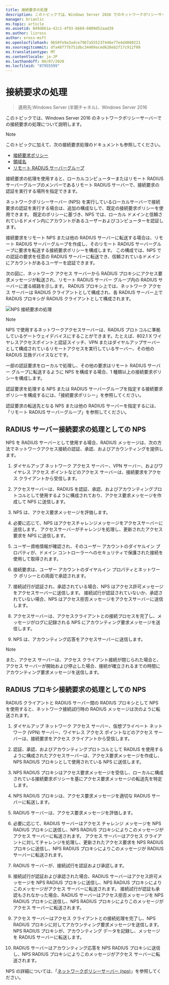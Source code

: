 ```yaml
---
title: 接続要求の処理
description: このトピックでは、Windows Server 2016 でのネットワークポリシーサーバー接続要求の処理の概要について説明します。
manager: brianlic
ms.topic: article
ms.assetid: 849d661a-42c1-4f93-b669-6009d52aad39
ms.author: lizross
author: eross-msft
ms.openlocfilehash: 9b50fe9a3adce7967a555237446e77e4d4080221
ms.sourcegitcommit: dfa48f77b751dbc34409aced628eb2f17c912f08
ms.translationtype: MT
ms.contentlocale: ja-JP
ms.lasthandoff: 08/07/2020
ms.locfileid: "87955599"
---
```

# <a name="connection-request-processing"></a>接続要求の処理

>適用先:Windows Server (半期チャネル)、Windows Server 2016

このトピックでは、Windows Server 2016 のネットワークポリシーサーバーでの接続要求の処理について説明します。

>[!NOTE]
>このトピックに加えて、次の接続要求処理のドキュメントも参照してください。
> - [接続要求ポリシー](nps-crp-crpolicies.md)
> - [領域名](nps-crp-realm-names.md)
> - [リモート RADIUS サーバーグループ](nps-crp-rrsg.md)

接続要求の処理を使用すると、ローカルコンピューターまたはリモート RADIUS サーバーグループのメンバーであるリモート RADIUS サーバーで、接続要求の認証を実行する場所を指定できます。

ネットワークポリシーサーバー (NPS) を実行しているローカルサーバーで接続要求の認証を実行する場合は、追加の構成なしで、既定の接続要求ポリシーを使用できます。 既定のポリシーに基づき、NPS では、ローカル ドメインと信頼されているドメイン内にアカウントがあるユーザーおよびコンピューターを認証します。

接続要求をリモート NPS または他の RADIUS サーバーに転送する場合は、リモート RADIUS サーバーグループを作成し、そのリモート RADIUS サーバーグループに要求を転送する接続要求ポリシーを構成します。 この構成では、NPS での認証の要求を任意の RADIUS サーバーに転送でき、信頼されているドメインにアカウントがあるユーザーを認証できます。

次の図に、ネットワーク アクセス サーバーから RADIUS プロキシにアクセス要求メッセージが転送され、リモート RADIUS サーバー グループ内の RADIUS サーバーに渡る経路を示します。 RADIUS プロキシ上では、ネットワーク アクセス サーバーは RADIUS クライアントとして構成され、各 RADIUS サーバー上で RADIUS プロキシが RADIUS クライアントとして構成されます。


![NPS 接続要求の処理](../../media/Nps-Connection-Request-Processing/Nps-Connection-Request-Processing.jpg)


>[!NOTE]
>NPS で使用するネットワークアクセスサーバーは、RADIUS プロトコルに準拠しているゲートウェイデバイスにすることができます。たとえば、802.1 X ワイヤレスアクセスポイントと認証スイッチ、VPN またはダイヤルアップサーバーとして構成されているリモートアクセスを実行しているサーバー、その他の RADIUS 互換デバイスなどです。

一部の認証要求をローカルで処理し、その他の要求はリモート RADIUS サーバー グループに転送するように NPS を構成する場合、1 種類以上の接続要求ポリシーを構成します。

認証要求を処理する NPS または RADIUS サーバーグループを指定する接続要求ポリシーを構成するには、「接続要求ポリシー」を参照してください。

認証要求の転送先となる NPS または他の RADIUS サーバーを指定するには、「リモート RADIUS サーバーグループ」を参照してください。

## <a name="nps-as-a-radius-server-connection-request-processing"></a>RADIUS サーバー接続要求の処理としての NPS

NPS を RADIUS サーバーとして使用する場合、RADIUS メッセージは、次の方法でネットワークアクセス接続の認証、承認、およびアカウンティングを提供します。

1. ダイヤルアップ ネットワーク アクセス サーバー、VPN サーバー、およびワイヤレス アクセス ポイントなどのアクセス サーバーは、接続要求をアクセス クライアントから受信します。

2. アクセスサーバーは、RADIUS を認証、承認、およびアカウンティングプロトコルとして使用するように構成されており、アクセス要求メッセージを作成して NPS に送信します。

3. NPS は、アクセス要求メッセージを評価します。

4. 必要に応じて、NPS はアクセスチャレンジメッセージをアクセスサーバーに送信します。 アクセスサーバーがチャレンジを処理し、更新されたアクセス要求を NPS に送信します。

5. ユーザー資格情報が確認され、そのユーザー アカウントのダイヤルイン プロパティが、ドメイン コントローラーへのセキュリティで保護された接続を使用して取得されます。

6. 接続要求は、ユーザー アカウントのダイヤルイン プロパティとネットワーク ポリシーとの両面で承認されます。

7. 接続試行が認証され、承認されている場合、NPS はアクセス許可メッセージをアクセスサーバーに送信します。 接続試行が認証されていないか、承認されていない場合、NPS はアクセス拒否メッセージをアクセスサーバーに送信します。

8. アクセスサーバーは、アクセスクライアントとの接続プロセスを完了し、メッセージがログに記録される NPS にアカウンティング要求メッセージを送信します。

9. NPS は、アカウンティング応答をアクセスサーバーに送信します。

>[!NOTE]
>また、アクセス サーバーは、アクセス クライアント接続が閉じられた場合と、アクセス サーバーが開始および停止した場合、接続が確立されるまでの時間にアカウンティング要求メッセージを送信します。

## <a name="nps-as-a-radius-proxy-connection-request-processing"></a>RADIUS プロキシ接続要求の処理としての NPS

RADIUS クライアントと RADIUS サーバー間の RADIUS プロキシとして NPS を使用すると、ネットワーク接続試行時の RADIUS メッセージは次のように転送されます。

1. ダイヤルアップ ネットワーク アクセス サーバー、仮想プライベート ネットワーク (VPN) サーバー、ワイヤレス アクセス ポイントなどのアクセス サーバーは、接続要求をアクセス クライアントから受信します。

2. 認証、承認、およびアカウンティングプロトコルとして RADIUS を使用するように構成されたアクセスサーバーは、アクセス要求メッセージを作成し、NPS RADIUS プロキシとして使用されている NPS に送信します。

3. NPS RADIUS プロキシはアクセス要求メッセージを受信し、ローカルに構成されている接続要求ポリシーを基にアクセス要求メッセージの転送先を特定します。

4. NPS RADIUS プロキシは、アクセス要求メッセージを適切な RADIUS サーバーに転送します。

5. RADIUS サーバーは、アクセス要求メッセージを評価します。

6. 必要に応じて、RADIUS サーバーはアクセス チャレンジ メッセージを NPS RADIUS プロキシに送信し、NPS RADIUS プロキシによりこのメッセージがアクセス サーバーに転送されます。 アクセス サーバーはアクセス クライアントに対してチャレンジを処理し、更新されたアクセス要求を NPS RADIUS プロキシに送信し、NPS RADIUS プロキシによりこのメッセージが RADIUS サーバーに転送されます。

7. RADIUS サーバーが、接続試行を認証および承認します。

8. 接続試行が認証および承認された場合、RADIUS サーバーはアクセス許可メッセージを NPS RADIUS プロキシに送信し、NPS RADIUS プロキシによりこのメッセージがアクセス サーバーに転送されます。 接続試行が認証も承認もされなかった場合、RADIUS サーバーはアクセス拒否メッセージを NPS RADIUS プロキシに送信し、NPS RADIUS プロキシによりこのメッセージがアクセス サーバーに転送されます。

9. アクセス サーバーはアクセス クライアントとの接続処理を完了し、NPS RADIUS プロキシに対してアカウンティング要求メッセージを送信します。 NPS RADIUS プロキシが、アカウンティング データを記録し、メッセージを RADIUS サーバーに転送します。

10. RADIUS サーバーはアカウンティング応答を NPS RADIUS プロキシに送信し、NPS RADIUS プロキシによりこのメッセージがアクセス サーバーに転送されます。

NPS の詳細については、「[ネットワークポリシーサーバー (nps)](nps-top.md)」を参照してください。
